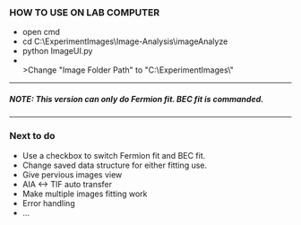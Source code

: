 <h3>HOW TO USE ON LAB COMPUTER</h3>
<ul>
<li>open cmd</li>
<li>cd C:\ExperimentImages\Image-Analysis\imageAnalyze</li>
<li>python ImageUI.py</li>
<li></li>>Change "Image Folder Path" to "C:\ExperimentImages\"</li>
</ul>

<hr> 

<h5>NOTE: This version can only do Fermion fit. BEC fit is commanded.</h5>

<hr>
<h3>Next to do</h3>
<ul>
<li>Use a checkbox to switch Fermion fit and BEC fit.</li>
<li>Change saved data structure for either fitting use.</li>
<li>Give pervious images view</li>
<li>AIA <-> TIF auto transfer</li>
<li>Make multiple images fitting work</li>
<li>Error handling</li>
<li>...</li>
</ul>